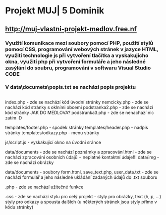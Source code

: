 # Projekt MUJ| 5 Dominik

## http://muj-vlastni-projekt-medlov.free.nf

### Využití komunikace mezi soubory pomocí PHP, použití stylů pomocí CSS, programování webových stránek v jazyce HTML, využití technologie js při vytvoření tlačítka a vyskakujícho okna, využití php při vytvoření formuláře a jeho následné zasýlání do soubru, programování v softwaru Visual Studio CODE

### V data\documets\popis.txt se nachází popis projektu

## 

index.php - zde se nachází kód úvodní stránky
nemcicky.php - zde se nachází kód stránky s oklními obcemi
podstranka2.php - zde se nachází kód stránky JAK DO MEDLOVA?
podstranka3.php - zde se nenachází nic zatím :D

templates/footer.php - spodek stránky
templates/header.php - nadpis stránky
templates/odkazy.php - menu stránky

js/script.js - vyskakující okno na úvodní sránce

data/documents - zde se nachází poznámky a zpracování.html - zde se nachází zpracování osobních údajů + neplatné kontaktní údaje!!!
data/img - zde se nachází obrázky

data/documents - soubory form.html, save_text.php, user_data.txt - zde se nachází formulář a jeho následné ukládání zadaných údajů do .txt souboru

.php - zde se nachází užitečné funkce

.css - zde se nachází stylu pro celý projekt - styly pro obrázky, text (h, p, ...) styly pro odkazy a spousta dalších (u některých stránek jsou styly přímo v kódu stránky)


